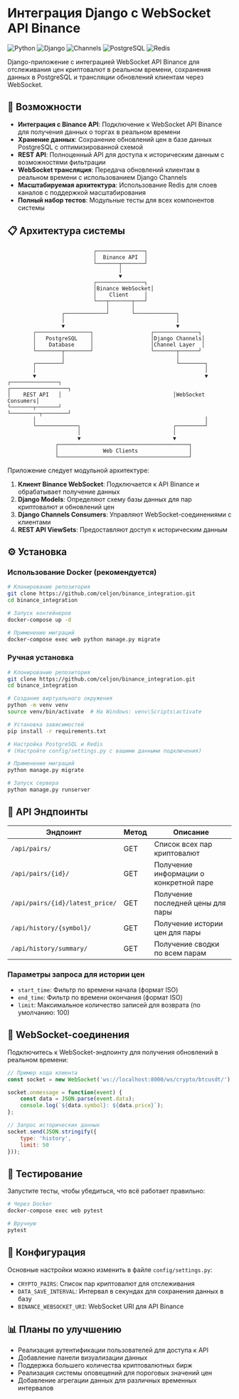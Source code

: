 # Интеграция Django с WebSocket API Binance

![Python](https://img.shields.io/badge/Python-3.11-blue)
![Django](https://img.shields.io/badge/Django-4.2-green)
![Channels](https://img.shields.io/badge/Django_Channels-4.0-brightgreen)
![PostgreSQL](https://img.shields.io/badge/PostgreSQL-14-orange)
![Redis](https://img.shields.io/badge/Redis-7-red)

Django-приложение с интеграцией WebSocket API Binance для отслеживания цен криптовалют в реальном времени, сохранения данных в PostgreSQL и трансляции обновлений клиентам через WebSocket.

## 🚀 Возможности

- **Интеграция с Binance API**: Подключение к WebSocket API Binance для получения данных о торгах в реальном времени
- **Хранение данных**: Сохранение обновлений цен в базе данных PostgreSQL с оптимизированной схемой
- **REST API**: Полноценный API для доступа к историческим данным с возможностями фильтрации
- **WebSocket трансляция**: Передача обновлений клиентам в реальном времени с использованием Django Channels
- **Масштабируемая архитектура**: Использование Redis для слоев каналов с поддержкой масштабирования
- **Полный набор тестов**: Модульные тесты для всех компонентов системы

## 📋 Архитектура системы

```
                           ┌───────────────┐
                           │  Binance API  │
                           └───────┬───────┘
                                   │
                                   ▼
                           ┌───────────────┐
                           │Binance WebSocket│
                           │    Client     │
                           └───┬───────┬───┘
                               │       │
                 ┌─────────────┘       └─────────────┐
                 │                                   │
                 ▼                                   ▼
        ┌─────────────────┐                  ┌──────────────┐
        │   PostgreSQL    │                  │Django Channels│
        │    Database     │                  │Channel Layer  │
        └────────┬────────┘                  └───────┬──────┘
                 │                                   │
        ┌────────┘                                   └────────┐
        │                                                     │
        ▼                                                     ▼
┌───────────────┐                                   ┌──────────────────┐
│    REST API   │                                   │WebSocket Consumers│
└───────┬───────┘                                   └─────────┬────────┘
        │                                                     │
        └─────────────┐                             ┌─────────┘
                      │                             │
                      ▼                             ▼
               ┌─────────────────────────────────────────┐
               │              Web Clients                │
               └─────────────────────────────────────────┘
```

Приложение следует модульной архитектуре:

1. **Клиент Binance WebSocket**: Подключается к API Binance и обрабатывает получение данных
2. **Django Models**: Определяют схему базы данных для пар криптовалют и обновлений цен
3. **Django Channels Consumers**: Управляют WebSocket-соединениями с клиентами
4. **REST API ViewSets**: Предоставляют доступ к историческим данным

## ⚙️ Установка

### Использование Docker (рекомендуется)

```bash
# Клонирование репозитория
git clone https://github.com/celjon/binance_integration.git
cd binance_integration

# Запуск контейнеров
docker-compose up -d

# Применение миграций
docker-compose exec web python manage.py migrate
```

### Ручная установка

```bash
# Клонирование репозитория
git clone https://github.com/celjon/binance_integration.git
cd binance_integration

# Создание виртуального окружения
python -m venv venv
source venv/bin/activate  # На Windows: venv\Scripts\activate

# Установка зависимостей
pip install -r requirements.txt

# Настройка PostgreSQL и Redis
# (Настройте config/settings.py с вашими данными подключения)

# Применение миграций
python manage.py migrate

# Запуск сервера
python manage.py runserver
```

## 🔌 API Эндпоинты

| Эндпоинт | Метод | Описание |
|----------|-------|----------|
| `/api/pairs/` | GET | Список всех пар криптовалют |
| `/api/pairs/{id}/` | GET | Получение информации о конкретной паре |
| `/api/pairs/{id}/latest_price/` | GET | Получение последней цены для пары |
| `/api/history/{symbol}/` | GET | Получение истории цен для пары |
| `/api/history/summary/` | GET | Получение сводки по всем парам |

### Параметры запроса для истории цен

- `start_time`: Фильтр по времени начала (формат ISO)
- `end_time`: Фильтр по времени окончания (формат ISO)
- `limit`: Максимальное количество записей для возврата (по умолчанию: 100)

## 📡 WebSocket-соединения

Подключитесь к WebSocket-эндпоинту для получения обновлений в реальном времени:

```javascript
// Пример кода клиента
const socket = new WebSocket('ws://localhost:8000/ws/crypto/btcusdt/');

socket.onmessage = function(event) {
    const data = JSON.parse(event.data);
    console.log(`${data.symbol}: ${data.price}`);
};

// Запрос исторических данных
socket.send(JSON.stringify({
    type: 'history',
    limit: 50
}));
```

## 🧪 Тестирование

Запустите тесты, чтобы убедиться, что всё работает правильно:

```bash
# Через Docker
docker-compose exec web pytest

# Вручную
pytest
```

## 🔧 Конфигурация

Основные настройки можно изменить в файле `config/settings.py`:

- `CRYPTO_PAIRS`: Список пар криптовалют для отслеживания
- `DATA_SAVE_INTERVAL`: Интервал в секундах для сохранения данных в базу
- `BINANCE_WEBSOCKET_URI`: WebSocket URI для API Binance

## 📊 Планы по улучшению

- Реализация аутентификации пользователей для доступа к API
- Добавление панели визуализации данных
- Поддержка большего количества криптовалютных бирж
- Реализация системы оповещений для пороговых значений цен
- Добавление агрегации данных для различных временных интервалов